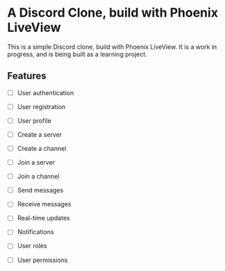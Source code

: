 # A Discord Clone, build with Phoenix LiveView

This is a simple Discord clone, build with Phoenix LiveView. It is a work in progress, and is being built as a learning project.  

## Features

- [ ] User authentication
- [ ] User registration
- [ ] User profile
- [ ] Create a server
- [ ] Create a channel
- [ ] Join a server
- [ ] Join a channel
- [ ] Send messages
- [ ] Receive messages
- [ ] Real-time updates
- [ ] Notifications
- [ ] User roles
- [ ] User permissions


